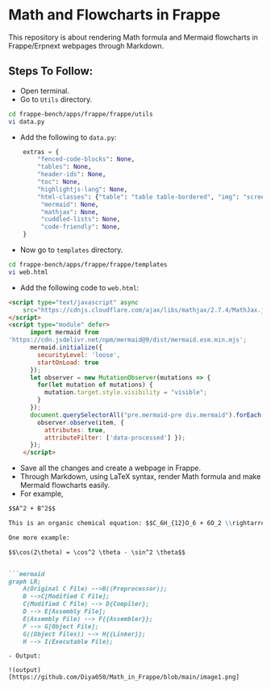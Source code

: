 # Math and Flowcharts in Frappe
This repository is about rendering Math formula and Mermaid flowcharts in Frappe/Erpnext webpages through Markdown.

## Steps To Follow:

- Open terminal.
- Go to `Utils` directory.
 
```bash
cd frappe-bench/apps/frappe/frappe/utils
vi data.py
```
- Add the following to `data.py`:

```python
    extras = {
        "fenced-code-blocks": None,
        "tables": None,
        "header-ids": None,
        "toc": None,
        "highlightjs-lang": None,
        "html-classes": {"table": "table table-bordered", "img": "screenshot"},
         "mermaid": None,
         "mathjax": None,
         "cuddled-lists": None,
         "code-friendly": None,
    }
```

- Now go to `templates` directory.

```bash
cd frappe-bench/apps/frappe/frappe/templates
vi web.html
```

- Add the following code to `web.html`:

```html
<script type="text/javascript" async
    src="https://cdnjs.cloudflare.com/ajax/libs/mathjax/2.7.4/MathJax.js?config=TeX-MML-AM_CHTML">
</script>
<script type="module" defer>
      import mermaid from
'https://cdn.jsdelivr.net/npm/mermaid@9/dist/mermaid.esm.min.mjs';
      mermaid.initialize({
        securityLevel: 'loose',
        startOnLoad: true
      });
      let observer = new MutationObserver(mutations => {
        for(let mutation of mutations) {
          mutation.target.style.visibility = "visible";
        }
      });
      document.querySelectorAll("pre.mermaid-pre div.mermaid").forEach(item => {
        observer.observe(item, {
          attributes: true,
          attributeFilter: ['data-processed'] });
      });
    </script>
```
- Save all the changes and create a webpage in Frappe.
- Through Markdown, using LaTeX syntax, render Math formula and make Mermaid flowcharts easily. 
- For example,

```markdown
$$A^2 + B^2$$

This is an organic chemical equation: $$C_6H_{12}O_6 + 6O_2 \\rightarrow 6CO_2 + 6H_2O$$

One more example:

$$\cos(2\theta) = \cos^2 \theta - \sin^2 \theta$$


```mermaid
graph LR;
    A(Original C File) -->B((Preprocessor));
    B -->C[Modified C File];
    C(Modified C File) --> D{Compiler};
    D --> E[Assembly File];
    E(Assembly File) --> F{{Assembler}};
    F --> G[Object File];
    G((Object Files)) --> H{{Linker}};
    H --> I(Executable File);
```

```
- Output:

!(output)[https://github.com/Diya050/Math_in_Frappe/blob/main/image1.png]
